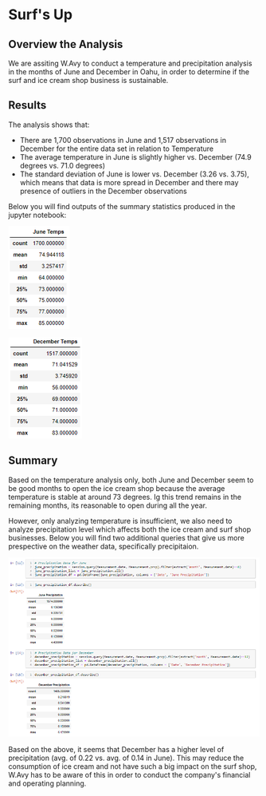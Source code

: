 # Surf's Up 

## Overview the Analysis

We are assiting W.Avy to conduct a temperature and precipitation analysis in the months of June and December in Oahu, in order to determine if the surf and ice cream shop business is sustainable.


## Results

The analysis shows that:
- There are 1,700 observations in June and 1,517 observations in December for the entire data set in relation to Temperature
- The average temperature in June is slightly higher vs. December (74.9 degrees vs. 71.0 degrees)
- The standard deviation of June is lower vs. December (3.26 vs. 3.75), which means that data is more spread in December and there may presence of outliers in the December observations

Below you will find outputs of the summary statistics produced in the jupyter notebook:

![](June_Temps.png)

![](December_Temps.png)


## Summary

Based on the temperature analysis only, both June and December seem to be good months to open the ice cream shop because the average temperature is stable at around 73 degrees. Ig this trend remains in the remaining months, its reasonable to open during all the year.

However, only analyzing temperature is insufficient, we also need to analyze precipitation level which affects both the ice cream and surf shop businesses. Below you will find two additional queries that give us more prespective on the weather data, specifically precipitaion.

![](Precipitaion.png)

Based on the above, it seems that December has a higher level of precipitation (avg. of 0.22 vs. avg. of 0.14 in June). This may reduce the consumption of ice cream and not have such a big impact on the surf shop, W.Avy has to be aware of this in order to conduct the company's financial and operating planning.

